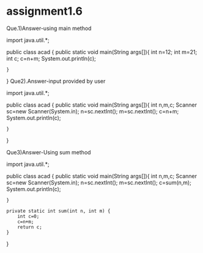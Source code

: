 # assignment1.6
Que.1)Answer-using main method

import java.util.*;

public class acad {
	public static void main(String args[]){
		int n=12;
		int m=21;
		int c;
		c=n+m;
		System.out.println(c);
		
	}

}
 Que2).Answer-input provided by user
 
 import java.util.*;

public class acad {
	public static void main(String args[]){
		int n,m,c;
		Scanner sc=new Scanner(System.in);
		n=sc.nextInt();
		 m=sc.nextInt();
		c=n+m;
		System.out.println(c);
		
	}

}

Que3)Answer-Using sum method

import java.util.*;

public class acad {
	public static void main(String args[]){
		int n,m,c;
		Scanner sc=new Scanner(System.in);
		n=sc.nextInt();
		 m=sc.nextInt();
		 c=sum(n,m);
		System.out.println(c);
		
	}

	private static int sum(int n, int m) {
		int c=0;
		c=n+m;
		return c;
	}
	

}

 
 
